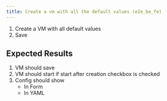 ```yaml
---
title: Create a vm with all the default values (e2e_be_fe)
---
```

1. Create a VM with all default values
1. Save

## Expected Results

1. VM should save
1. VM should start if start after creation checkbox is checked
1. Config should show
    - In Form
    - In YAML
